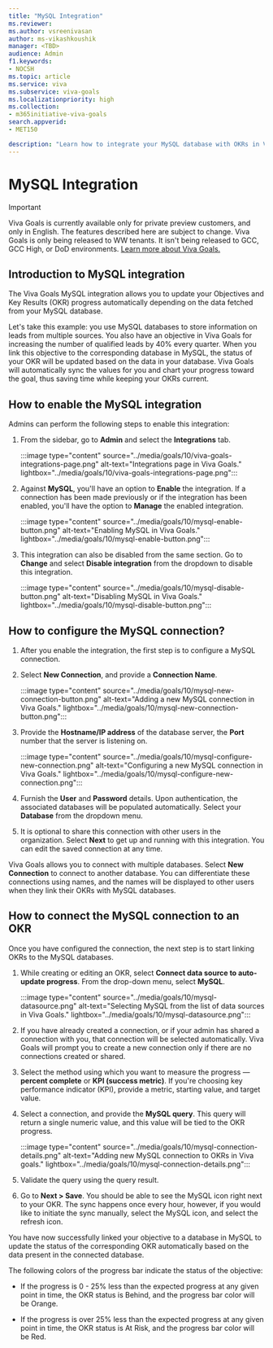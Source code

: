 ```yaml
---
title: "MySQL Integration"
ms.reviewer: 
ms.author: vsreenivasan
author: ms-vikashkoushik
manager: <TBD>
audience: Admin
f1.keywords:
- NOCSH
ms.topic: article
ms.service: viva
ms.subservice: viva-goals
ms.localizationpriority: high
ms.collection:  
- m365initiative-viva-goals
search.appverid:
- MET150

description: "Learn how to integrate your MySQL database with OKRs in Viva Goals."
---
```


# MySQL Integration

> [!IMPORTANT]
> Viva Goals is currently available only for private preview customers, and only in English. The features described here are subject to change. Viva Goals is only being released to WW tenants. It isn't being released to GCC, GCC High, or DoD environments. [Learn more about Viva Goals.](https://go.microsoft.com/fwlink/?linkid=2189933)

## Introduction to MySQL integration

The Viva Goals MySQL integration allows you to update your Objectives and Key Results (OKR) progress automatically depending on the data fetched from your MySQL database. 

Let's take this example: you use MySQL databases to store information on leads from multiple sources. You also have an objective in Viva Goals for increasing the number of qualified leads by 40% every quarter. When you link this objective to the corresponding database in MySQL, the status of your OKR will be updated based on the data in your database. Viva Goals will automatically sync the values for you and chart your progress toward the goal, thus saving time while keeping your OKRs current.

## How to enable the MySQL integration

Admins can perform the following steps to enable this integration:

1. From the sidebar, go to **Admin** and select the **Integrations** tab.
  
    :::image type="content" source="../media/goals/10/viva-goals-integrations-page.png" alt-text="Integrations page in Viva Goals." lightbox="../media/goals/10/viva-goals-integrations-page.png":::

2. Against **MySQL**, you'll have an option to **Enable** the integration. If a connection has been made previously or if the integration has been enabled, you'll have the option to **Manage** the enabled integration.
  
    :::image type="content" source="../media/goals/10/mysql-enable-button.png" alt-text="Enabling MySQL in Viva Goals." lightbox="../media/goals/10/mysql-enable-button.png":::

3. This integration can also be disabled from the same section. Go to **Change** and select **Disable integration** from the dropdown to disable this integration.
  
    :::image type="content" source="../media/goals/10/mysql-disable-button.png" alt-text="Disabling MySQL in Viva Goals." lightbox="../media/goals/10/mysql-disable-button.png":::

## How to configure the MySQL connection?

1. After you enable the integration, the first step is to configure a MySQL connection.

2. Select **New Connection**, and provide a **Connection Name**.
  
    :::image type="content" source="../media/goals/10/mysql-new-connection-button.png" alt-text="Adding a new MySQL connection in Viva Goals." lightbox="../media/goals/10/mysql-new-connection-button.png"::: 

3. Provide the **Hostname/IP address** of the database server, the **Port** number that the server is listening on.
  
    :::image type="content" source="../media/goals/10/mysql-configure-new-connection.png" alt-text="Configuring a new MySQL connection in Viva Goals." lightbox="../media/goals/10/mysql-configure-new-connection.png":::

4. Furnish the **User** and **Password** details. Upon authentication, the associated databases will be populated automatically. Select your **Database** from the dropdown menu.

5. It is optional to share this connection with other users in the organization. Select **Next** to get up and running with this integration. You can edit the saved connection at any time.

Viva Goals allows you to connect with multiple databases. Select **New Connection** to connect to another database. You can differentiate these connections using names, and the names will be displayed to other users when they link their OKRs with MySQL databases.

## How to connect the MySQL connection to an OKR

Once you have configured the connection, the next step is to start linking OKRs to the MySQL databases.

1. While creating or editing an OKR, select **Connect data source to auto-update progress**. From the drop-down menu, select **MySQL**.
  
    :::image type="content" source="../media/goals/10/mysql-datasource.png" alt-text="Selecting MySQL from the list of data sources in Viva Goals." lightbox="../media/goals/10/mysql-datasource.png":::

2. If you have already created a connection, or if your admin has shared a connection with you, that connection will be selected automatically. Viva Goals will prompt you to create a new connection only if there are no connections created or shared.

3. Select the method using which you want to measure the progress — **percent complete** or **KPI (success metric)**. If you're choosing key performance indicator (KPI), provide a metric, starting value, and target value.

4. Select a connection, and provide the **MySQL query**. This query will return a single numeric value, and this value will be tied to the OKR progress.
  
    :::image type="content" source="../media/goals/10/mysql-connection-details.png" alt-text="Adding new MySQL connection to OKRs in Viva goals." lightbox="../media/goals/10/mysql-connection-details.png":::

5. Validate the query using the query result.

6. Go to **Next > Save**. You should be able to see the MySQL icon right next to your OKR. The sync happens once every hour, however, if you would like to initiate the sync manually, select the MySQL icon, and select the refresh icon.

You have now successfully linked your objective to a database in MySQL to update the status of the corresponding OKR automatically based on the data present in the connected database.

The following colors of the progress bar indicate the status of the objective:

- If the progress is 0 - 25% less than the expected progress at any given point in time, the OKR status is Behind, and the progress bar color will be Orange.

- If the progress is over 25% less than the expected progress at any given point in time, the OKR status is At Risk, and the progress bar color will be Red.
